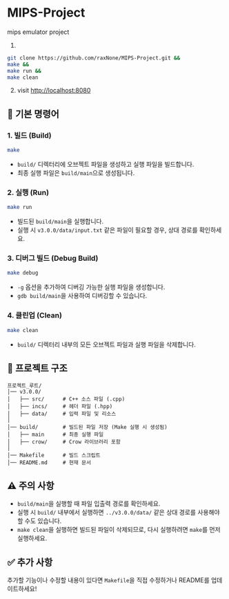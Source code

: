 # MIPS-Project
mips emulator project

1. 
```sh
git clone https://github.com/raxNone/MIPS-Project.git &&
make &&
make run &&
make clean
```
2.
   visit [http://localhost:8080](http://localhost:8080)

## 📌 기본 명령어

### 1. 빌드 (Build)
```sh
make
```
- `build/` 디렉터리에 오브젝트 파일을 생성하고 실행 파일을 빌드합니다.
- 최종 실행 파일은 `build/main`으로 생성됩니다.

### 2. 실행 (Run)
```sh
make run
```
- 빌드된 `build/main`을 실행합니다.
- 실행 시 `v3.0.0/data/input.txt` 같은 파일이 필요할 경우, 상대 경로를 확인하세요.

### 3. 디버그 빌드 (Debug Build)
```sh
make debug
```
- `-g` 옵션을 추가하여 디버깅 가능한 실행 파일을 생성합니다.
- `gdb build/main`을 사용하여 디버깅할 수 있습니다.

### 4. 클린업 (Clean)
```sh
make clean
```
- `build/` 디렉터리 내부의 모든 오브젝트 파일과 실행 파일을 삭제합니다.

## 📁 프로젝트 구조
```
프로젝트_루트/
│── v3.0.0/
│   ├── src/      # C++ 소스 파일 (.cpp)
│   ├── incs/     # 헤더 파일 (.hpp)
│   ├── data/     # 입력 파일 및 리소스
│
│── build/        # 빌드된 파일 저장 (Make 실행 시 생성됨)
│   ├── main      # 최종 실행 파일
│   ├── crow/     # Crow 라이브러리 포함
│
│── Makefile      # 빌드 스크립트
│── README.md     # 현재 문서
```

## ⚠️ 주의 사항
- `build/main`을 실행할 때 파일 입출력 경로를 확인하세요.
- 실행 시 `build/` 내부에서 실행하면 `../v3.0.0/data/` 같은 상대 경로를 사용해야 할 수도 있습니다.
- `make clean`을 실행하면 빌드된 파일이 삭제되므로, 다시 실행하려면 `make`를 먼저 실행하세요.

## ✅ 추가 사항
추가할 기능이나 수정할 내용이 있다면 `Makefile`을 직접 수정하거나 README를 업데이트하세요!


